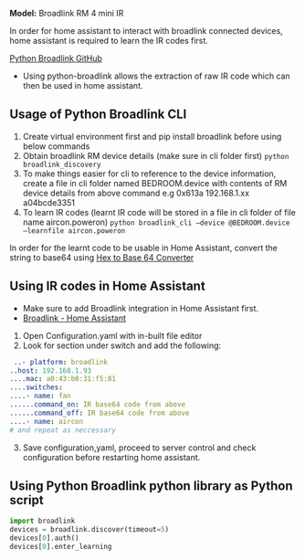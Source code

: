 **Model:** Broadlink RM 4 mini IR

In order for home assistant to interact with broadlink connected devices, home assistant is required to learn the IR codes first. 

[Python Broadlink GitHub](https://github.com/mjg59/python-broadlink)

- Using python-broadlink allows the extraction of raw IR code which can then be used in home assistant. 

## Usage of Python Broadlink CLI
1. Create virtual environment first and pip install broadlink before using below commands
2. Obtain broadlink RM device details (make sure in cli folder first)
`python broadlink_discovery`
3. To make things easier for cli to reference to the device information, create a file in cli folder named BEDROOM.device with contents of RM device details from above command e.g 0x613a 192.168.1.xx a04bcde3351
4. To learn IR codes (learnt IR code will be stored in a file in cli folder of file name aircon.poweron)
`python broadlink_cli —device @BEDROOM.device —learnfile aircon.poweron`

In order for the learnt code to be usable in Home Assistant, convert the string to base64 using [Hex to Base 64 Converter](https://base64.guru/converter/encode/hex)

## Using IR codes in Home Assistant
- Make sure to add Broadlink integration in Home Assistant first.
- [Broadlink - Home Assistant](https://www.home-assistant.io/integrations/broadlink)

1. Open Configuration.yaml with in-built file editor
2. Look for section under switch and add the following:
```yaml
 ..- platform: broadlink
..host: 192.168.1.93
....mac: a0:43:b0:31:f5:81
....switches:
....- name: fan
......command_on: IR base64 code from above
......command_off: IR base64 code from above
....- name: aircon
# and repeat as neccessary
```
3. Save configuration,yaml, proceed to server control and check configuration before restarting home assistant. 

## Using Python Broadlink python library as Python script
```python
import broadlink
devices = broadlink.discover(timeout=5)
devices[0].auth()
devices[0].enter_learning
```